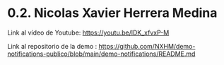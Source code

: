 # 0.2. Nicolas Xavier Herrera Medina

Link al vídeo de Youtube: https://youtu.be/lDK_xfvxP-M

Link al repositorio de la demo : https://github.com/NXHM/demo-notifications-publico/blob/main/demo-notifications/README.md 
